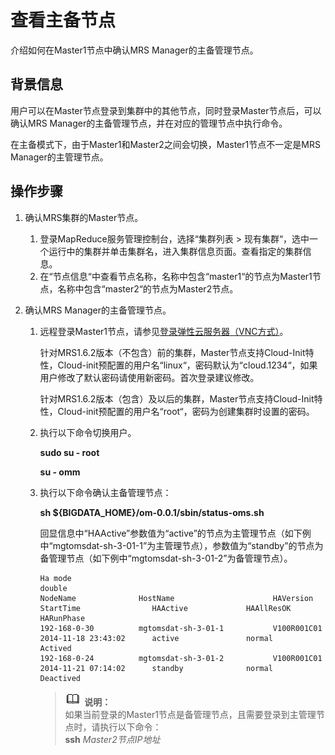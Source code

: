 # 查看主备节点<a name="ZH-CN_TOPIC_0035209721"></a>

介绍如何在Master1节点中确认MRS Manager的主备管理节点。

## 背景信息<a name="section3630089719169"></a>

用户可以在Master节点登录到集群中的其他节点，同时登录Master节点后，可以确认MRS Manager的主备管理节点，并在对应的管理节点中执行命令。

在主备模式下，由于Master1和Master2之间会切换，Master1节点不一定是MRS Manager的主管理节点。

## 操作步骤<a name="section27848344191744"></a>

1.  确认MRS集群的Master节点。
    1.  登录MapReduce服务管理控制台，选择“集群列表 \> 现有集群“，选中一个运行中的集群并单击集群名，进入集群信息页面。查看指定的集群信息。
    2.  在“节点信息“中查看节点名称，名称中包含“master1“的节点为Master1节点，名称中包含“master2“的节点为Master2节点。

2.  确认MRS Manager的主备管理节点。
    1.  远程登录Master1节点，请参见[登录弹性云服务器（VNC方式）](登录弹性云服务器（VNC方式）.md)。

        针对MRS1.6.2版本（不包含）前的集群，Master节点支持Cloud-Init特性，Cloud-init预配置的用户名“linux“，密码默认为“cloud.1234“，如果用户修改了默认密码请使用新密码。首次登录建议修改。

        针对MRS1.6.2版本（包含）及以后的集群，Master节点支持Cloud-Init特性，Cloud-init预配置的用户名“root“，密码为创建集群时设置的密码。

    2.  执行以下命令切换用户。

        **sudo su - root**

        **su - omm**

    3.  执行以下命令确认主备管理节点：

        **sh $\{BIGDATA\_HOME\}/om-0.0.1/sbin/status-oms.sh**

        回显信息中“HAActive”参数值为“active”的节点为主管理节点（如下例中“mgtomsdat-sh-3-01-1”为主管理节点），参数值为“standby”的节点为备管理节点（如下例中“mgtomsdat-sh-3-01-2”为备管理节点）。

        ```
        Ha mode
        double
        NodeName              HostName                      HAVersion          StartTime                HAActive             HAAllResOK           HARunPhase 
        192-168-0-30          mgtomsdat-sh-3-01-1           V100R001C01        2014-11-18 23:43:02      active               normal               Actived    
        192-168-0-24          mgtomsdat-sh-3-01-2           V100R001C01        2014-11-21 07:14:02      standby              normal               Deactived
        ```

        >![](public_sys-resources/icon-note.gif) **说明：**   
        >如果当前登录的Master1节点是备管理节点，且需要登录到主管理节点时，请执行以下命令：  
        >**ssh** _Master2节点IP地址_  



